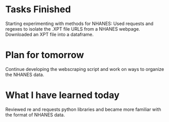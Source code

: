 Tasks Finished
==============
Starting experimenting with methods for NHANES: Used requests and regexes to isolate the .XPT file URLS from a NHANES webpage. Downloaded an XPT file into a dataframe.



Plan for tomorrow
===============
Continue developing the webscraping script and work on ways to organize the NHANES data.



What I have learned today
================

Reviewed re and requests python libraries and became more familiar with the format of NHANES data. 
